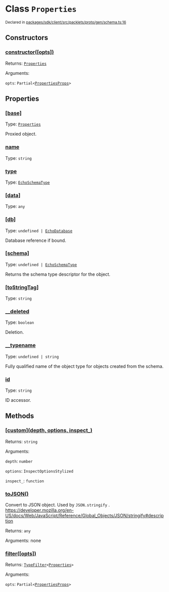 # Class `Properties`
<sub>Declared in [packages/sdk/client/src/packlets/proto/gen/schema.ts:16]()</sub>





## Constructors
### [constructor(\[opts\])]()



Returns: <code>[Properties](/api/@dxos/client/classes/Properties)</code>

Arguments: 

`opts`: <code>Partial&lt;[PropertiesProps](/api/@dxos/client/types/PropertiesProps)&gt;</code>


## Properties
### [[base]]()
Type: <code>[Properties](/api/@dxos/client/classes/Properties)</code>

Proxied object.

### [name]()
Type: <code>string</code>

### [type]()
Type: <code>[EchoSchemaType](/api/@dxos/client/classes/EchoSchemaType)</code>

### [[data]]()
Type: <code>any</code>

### [[db]]()
Type: <code>undefined | [EchoDatabase](/api/@dxos/client/classes/EchoDatabase)</code>

Database reference if bound.

### [[schema]]()
Type: <code>undefined | [EchoSchemaType](/api/@dxos/client/classes/EchoSchemaType)</code>

Returns the schema type descriptor for the object.

### [[toStringTag]]()
Type: <code>string</code>

### [__deleted]()
Type: <code>boolean</code>

Deletion.

### [__typename]()
Type: <code>undefined | string</code>

Fully qualified name of the object type for objects created from the schema.

### [id]()
Type: <code>string</code>

ID accessor.


## Methods
### [\[custom\](depth, options, inspect_)]()



Returns: <code>string</code>

Arguments: 

`depth`: <code>number</code>

`options`: <code>InspectOptionsStylized</code>

`inspect_`: <code>function</code>

### [toJSON()]()



Convert to JSON object. Used by  `JSON.stringify` .
https://developer.mozilla.org/en-US/docs/Web/JavaScript/Reference/Global_Objects/JSON/stringify#description


Returns: <code>any</code>

Arguments: none

### [filter(\[opts\])]()



Returns: <code>[TypeFilter](/api/@dxos/client/types/TypeFilter)&lt;[Properties](/api/@dxos/client/classes/Properties)&gt;</code>

Arguments: 

`opts`: <code>Partial&lt;[PropertiesProps](/api/@dxos/client/types/PropertiesProps)&gt;</code>

